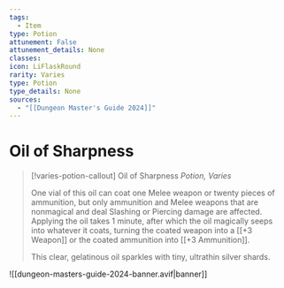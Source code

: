 ```yaml
---
tags:
  - Item
type: Potion
attunement: False
attunement_details: None
classes:
icon: LiFlaskRound
rarity: Varies
type: Potion
type_details: None
sources: 
  - "[[Dungeon Master's Guide 2024]]"
---
```

# Oil of Sharpness
>[!varies-potion-callout] Oil of Sharpness
>_Potion, Varies_
>
>One vial of this oil can coat one Melee weapon or twenty pieces of ammunition, but only ammunition and Melee weapons that are nonmagical and deal Slashing or Piercing damage are affected. Applying the oil takes 1 minute, after which the oil magically seeps into whatever it coats, turning the coated weapon into a [[+3 Weapon]] or the coated ammunition into [[+3 Ammunition]].
>
>This clear, gelatinous oil sparkles with tiny, ultrathin silver shards.
>


![[dungeon-masters-guide-2024-banner.avif|banner]]